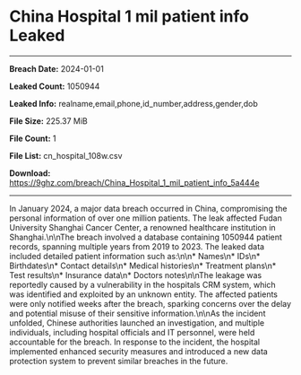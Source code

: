 # China Hospital 1 mil patient info Leaked

------------
**Breach Date:** 2024-01-01

**Leaked Count:** 1050944

**Leaked Info:** realname,email,phone,id_number,address,gender,dob

**File Size:** 225.37 MiB

**File Count:** 1

**File List:** cn_hospital_108w.csv

**Download:** https://9ghz.com/breach/China_Hospital_1_mil_patient_info_5a444e

------------
In January 2024, a major data breach occurred in China, compromising the personal information of over one million patients. The leak affected Fudan University Shanghai Cancer Center, a renowned healthcare institution in Shanghai.\n\nThe breach involved a database containing 1050944 patient records, spanning multiple years from 2019 to 2023. The leaked data included detailed patient information such as:\n\n* Names\n* IDs\n* Birthdates\n* Contact details\n* Medical histories\n* Treatment plans\n* Test results\n* Insurance data\n* Doctors notes\n\nThe leakage was reportedly caused by a vulnerability in the hospitals CRM system, which was identified and exploited by an unknown entity. The affected patients were only notified weeks after the breach, sparking concerns over the delay and potential misuse of their sensitive information.\n\nAs the incident unfolded, Chinese authorities launched an investigation, and multiple individuals, including hospital officials and IT personnel, were held accountable for the breach. In response to the incident, the hospital implemented enhanced security measures and introduced a new data protection system to prevent similar breaches in the future.
